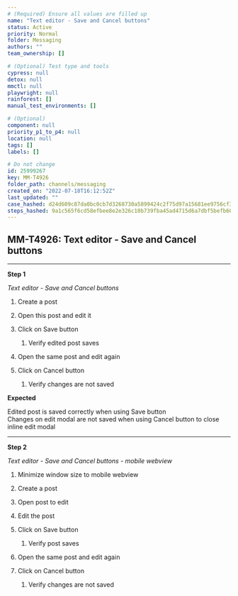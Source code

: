 ```yaml
---
# (Required) Ensure all values are filled up
name: "Text editor - Save and Cancel buttons"
status: Active
priority: Normal
folder: Messaging
authors: ""
team_ownership: []

# (Optional) Test type and tools
cypress: null
detox: null
mmctl: null
playwright: null
rainforest: []
manual_test_environments: []

# (Optional)
component: null
priority_p1_to_p4: null
location: null
tags: []
labels: []

# Do not change
id: 25999267
key: MM-T4926
folder_path: channels/messaging
created_on: "2022-07-18T16:12:52Z"
last_updated: ""
case_hashed: d24d609c87da0bc0cb7d3268730a5899424c2f75d97a15681ee9756cf32f6b5df7f8d8052e46f707a15a3be03c3546fb
steps_hashed: 9a1c565f6cd58efbee8e2e326c10b739fba45ad4715d6a7dbf5befb604a1362be1094573cddacc0ebeb17a1e862f86cd
---
```


## MM-T4926: Text editor - Save and Cancel buttons

---

**Step 1**

_Text editor - Save and Cancel buttons_

1. Create a post 

2. Open this post and edit it

3. Click on Save button

   1. Verify edited post saves

4. Open the same post and edit again

5. Click on Cancel button 

   1. Verify changes are not saved

**Expected**

Edited post is saved correctly when using Save button\
Changes on edit modal are not saved when using Cancel button to close inline edit modal

---

**Step 2**

_Text editor - Save and Cancel buttons - mobile webview_

1. Minimize window size to mobile webview

2. Create a post 

3. Open post to edit

4. Edit the post 

5. Click on Save button

   1. Verify post saves

6. Open the same post and edit again

7. Click on Cancel button 

   1. Verify changes are not saved
